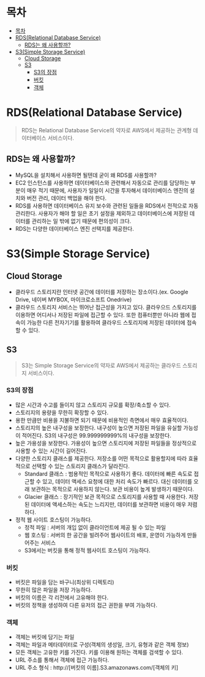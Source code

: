 # 목차
* [목차](#목차)
* [RDS(Relational Database Service)](#rdsrelational-database-service)
    + [RDS는 왜 사용할까?](#rds는-왜-사용할까)
* [S3(Simple Storage Service)](#s3simple-storage-service)
    + [Cloud Storage](#cloud-storage)
    + [S3](#s3)
        + [S3의 장점](#s3의-장점)
        + [버킷](#버킷)
        + [객체](#객체)
        
# RDS(Relational Database Service)

> RDS는 Relational Database Service의 약자로 AWS에서 제공하는 관계형 데이터베이스 서비스이다.
> 

## RDS는 왜 사용할까?

- MySQL을 설치해서 사용하면 될텐데 굳이 왜 RDS를 사용할까?
- EC2 인스턴스를 사용하면 데이터베이스와 관련해서 자동으로 관리를 담당하는 부분이 매우 적기 때문에, 사용자가 일일이 시간을 투자해서 데이터베이스 엔진의 설치와 버전 관리, 데이터 백업을 해야 한다.
- RDS를 사용하면 데이터베이스 유지 보수와 관련된 일들을 RDS에서 전적으로 자동 관리한다. 사용자가 해야 할 일은 초기 설정을 제외하고 데이터베이스에 저장된 데이터를 관리하는 일 밖에 없기 때문에 편의성이 크다.
- RDS는 다양한 데이터베이스 엔진 선택지를 제공한다.

# S3(Simple Storage Service)

## Cloud Storage

- 클라우드 스토리지란 인터넷 공간에 데이터를 저장하는 장소이다.(ex. Google Drive, 네이버 MYBOX, 마이크로소프트 Onedrive)
- 클라우드 스토리지 서비스는 뛰어난 접근성을 가지고 있다. 클라우으드 스토리지를 이용하면 어디서나 저장된 파일에 접근할 수 있다. 또한 컴퓨터뿐만 아니라 웹에 접속이 가능한 다른 전자기기를 활용하여 클라우드 스토리지에 저장된 데이터에 접속할 수 있다.

## S3

> S3는 Simple Storage Service의 약자로 AWS에서 제공하는 클라우드 스토리지 서비스이다.
> 

### S3의 장점

- 많은 시간과 수고를 들이지 않고 스토리지 규모를 확장/축소할 수 있다.
- 스토리지의 용량을 무한히 확장할 수 있다.
- 용한 만큼만 비용을 지불하면 되기 때문에 비용적인 측면에서 매우 효율적이다.
- 스토리지의 높은 내구성을 보장한다. 내구성이 높으면 저장된 파일을 유실할 가능성이 적어진다. S3의 내구성은 99.999999999%의 내구성을 보장한다.
- 높은 가용성을 보장한다. 가용성이 높으면 스토리지에 저장된 파일들을 정상적으로 사용할 수 있는 시간이 길어진다.
- 다양한 스토리지 클래스를 제공한다. 저장소를 어떤 목적으로 활용할지에 따라 효율적으로 선택할 수 있는 스토리지 클래스가 달라진다.
    - Standard 클래스 : 범용적인 목적으로 사용하기 좋다. 데이터에 빠른 속도로 접근할 수 있고, 데이터 액세스 요청에 대한 처리 속도가 빠르다. 대신 데이터를 오래 보관하는 목적으로 사용하지 않는다. 보관 비용이 높게 발생하기 때문이다.
    - Glacier 클래스 : 장기적인 보관 목적으로 스토리지를 사용할 때 사용한다. 저장된 데이터에 액세스하는 속도는 느리지만, 데이터를 보관하면 비용이 매우 저렴하다.
- 정적 웹 사이트 호스팅이 가능하다.
    - 정적 파일 : 서버의 개입 없이 클라이언트에 제공 될 수 있는 파일
    - 웹 호스팅 : 서버의 한 공간을 빌려주어 웹사이트의 배포, 운영이 가능하게 만들어주는 서비스
    - S3에서는 버킷을 통해 정적 웹사이트 호스팅이 가능하다.

### 버킷

- 버킷은 파일을 담는 바구니(최상위 디렉토리)
- 무한히 많은 파일을 저장 가능하다.
- 버킷의 이름은 각 리전에서 고유해야 한다.
- 버킷의 정책을 생성하여 다른 유저의 접근 권한을 부여 가능하다.

### 객체

- 객체는 버킷에 담기는 파일
- 객체는 파일과 메타데이터로 구성(객체의 생성일, 크기, 유형과 같은 객체 정보)
- 모든 객체는 고유한 키를 가진다. 키를 이용해 원하는 객체를 검색할 수 있다.
- URL 주소를 통해서 객체에 접근 가능하다.
- URL 주소 형식 : http://[버킷의 이름].S3.amazonaws.com/[객체의 키]